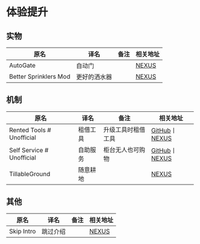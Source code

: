 # 体验提升

## 实物

| 原名                  | 译名         | 备注 | 相关地址                                                  |
| --------------------- | ------------ | ---- | --------------------------------------------------------- |
| AutoGate              | 自动门       |      | [NEXUS](https://www.nexusmods.com/stardewvalley/mods/820) |
| Better Sprinklers Mod | 更好的洒水器 |      | [NEXUS](https://www.nexusmods.com/stardewvalley/mods/41)  |

## 机制

| 原名                      | 译名     | 备注               | 相关地址                                                                                                                |
| ------------------------- | -------- | ------------------ | ----------------------------------------------------------------------------------------------------------------------- |
| Rented Tools # Unofficial | 租借工具 | 升级工具时租借工具 | [GitHub](https://github.com/AleronWen/StardewMods/releases)丨[NEXUS](https://www.nexusmods.com/stardewvalley/mods/1307) |
| Self Service # Unofficial | 自助服务 | 柜台无人也可购物   | [GitHub](https://github.com/AleronWen/StardewMods/releases)丨[NEXUS](https://www.nexusmods.com/stardewvalley/mods/1304) |
| TillableGround            | 随意耕地 |                    | [NEXUS](https://www.nexusmods.com/stardewvalley/mods/2175)                                                              |

## 其他

| 原名       | 译名     | 备注 | 相关地址                                                  |
| ---------- | -------- | ---- | --------------------------------------------------------- |
| Skip Intro | 跳过介绍 |      | [NEXUS](https://www.nexusmods.com/stardewvalley/mods/533) |
